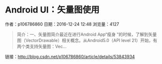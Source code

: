 # Android UI：矢量图使用
作者：p106786860
日期：2016-12-24 12:48
浏览量：4127
> 简介：一、矢量图简介最近在进行Android App“瘦身 ”的时候，了解到矢量图（VectorDrawable）相关概念。从Android5.0（API level 21）开始，有两个类支持矢量图：Vec...

 链接：http://blog.csdn.net/p106786860/article/details/53843934
